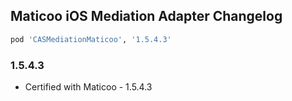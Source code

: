 ## Maticoo iOS Mediation Adapter Changelog
```ruby
pod 'CASMediationMaticoo', '1.5.4.3'
```

### 1.5.4.3
- Certified with Maticoo - 1.5.4.3
